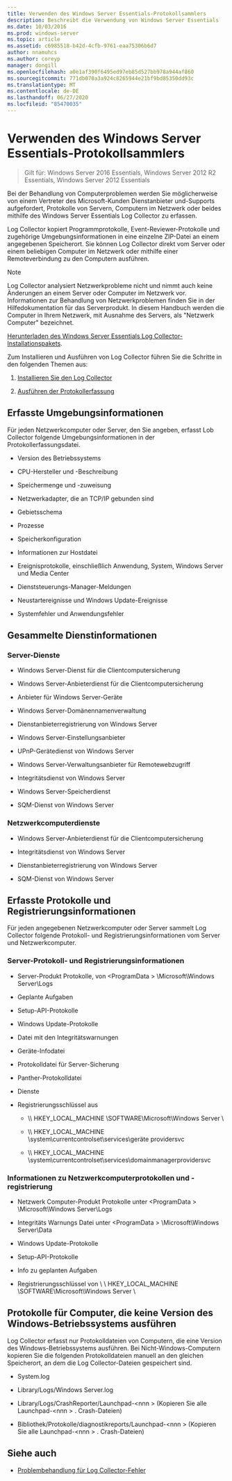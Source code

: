 ```yaml
---
title: Verwenden des Windows Server Essentials-Protokollsammlers
description: Beschreibt die Verwendung von Windows Server Essentials
ms.date: 10/03/2016
ms.prod: windows-server
ms.topic: article
ms.assetid: c6985518-b42d-4cfb-9761-eaa75306b6d7
author: nnamuhcs
ms.author: coreyp
manager: dongill
ms.openlocfilehash: a0e1af390f6495ed97eb85d527bb978a944af860
ms.sourcegitcommit: 771db070a3a924c8265944e21bf9bd85350dd93c
ms.translationtype: MT
ms.contentlocale: de-DE
ms.lasthandoff: 06/27/2020
ms.locfileid: "85470035"
---
```

# <a name="use-the-windows-server-essentials-log-collector"></a>Verwenden des Windows Server Essentials-Protokollsammlers

>Gilt für: Windows Server 2016 Essentials, Windows Server 2012 R2 Essentials, Windows Server 2012 Essentials

Bei der Behandlung von Computerproblemen werden Sie möglicherweise von einem Vertreter des Microsoft-Kunden Dienstanbieter und-Supports aufgefordert, Protokolle von Servern, Computern im Netzwerk oder beides mithilfe des Windows Server Essentials Log Collector zu erfassen.

 Log Collector kopiert Programmprotokolle, Event-Reviewer-Protokolle und zugehörige Umgebungsinformationen in eine einzelne ZIP-Datei an einem angegebenen Speicherort. Sie können Log Collector direkt vom Server oder einem beliebigen Computer im Netzwerk oder mithilfe einer Remoteverbindung zu den Computern ausführen.

> [!NOTE]
>Log Collector analysiert Netzwerkprobleme nicht und nimmt auch keine Änderungen an einem Server oder Computer im Netzwerk vor. Informationen zur Behandlung von Netzwerkproblemen finden Sie in der Hilfedokumentation für das Serverprodukt.
>In diesem Handbuch werden die Computer in Ihrem Netzwerk, mit Ausnahme des Servers, als "Netzwerk Computer" bezeichnet.
>
>[Herunterladen des Windows Server Essentials Log Collector-Installationspakets](https://www.microsoft.com/download/details.aspx?id=34821).

 Zum Installieren und Ausführen von Log Collector führen Sie die Schritte in den folgenden Themen aus:

1. [Installieren Sie den Log Collector](../support/Install-the-Windows-Server-Essentials-Log-Collector.md)

2. [Ausführen der Protokollerfassung](../support/Run-the-Windows-Server-Essentials-Log-Collector.md)


## <a name="environment-information-collected"></a>Erfasste Umgebungsinformationen
 Für jeden Netzwerkcomputer oder Server, den Sie angeben, erfasst Lob Collector folgende Umgebungsinformationen in der Protokollerfassungsdatei.

-   Version des Betriebssystems

-   CPU-Hersteller und -Beschreibung

-   Speichermenge und -zuweisung

-   Netzwerkadapter, die an TCP/IP gebunden sind

-   Gebietsschema

-   Prozesse

-   Speicherkonfiguration

-   Informationen zur Hostdatei

-   Ereignisprotokolle, einschließlich Anwendung, System, Windows Server und Media Center

-   Dienststeuerungs-Manager-Meldungen

-   Neustartereignisse und Windows Update-Ereignisse

-   Systemfehler und Anwendungsfehler

## <a name="services-information-collected"></a>Gesammelte Dienstinformationen

### <a name="server-services"></a>Server-Dienste

-   Windows Server-Dienst für die Clientcomputersicherung

-   Windows Server-Anbieterdienst für die Clientcomputersicherung

-   Anbieter für Windows Server-Geräte

-   Windows Server-Domänennamenverwaltung

-   Dienstanbieterregistrierung von Windows Server

-   Windows Server-Einstellungsanbieter

-   UPnP-Gerätedienst von Windows Server

-   Windows Server-Verwaltungsanbieter für Remotewebzugriff

-   Integritätsdienst von Windows Server

-   Windows Server-Speicherdienst

-   SQM-Dienst von Windows Server

### <a name="network-computer-services"></a>Netzwerkcomputerdienste

-   Windows Server-Anbieterdienst für die Clientcomputersicherung

-   Integritätsdienst von Windows Server

-   Dienstanbieterregistrierung von Windows Server

-   SQM-Dienst von Windows Server

## <a name="logs-and-registry-information-collected"></a>Erfasste Protokolle und Registrierungsinformationen
 Für jeden angegebenen Netzwerkcomputer oder Server sammelt Log Collector folgende Protokoll- und Registrierungsinformationen vom Server und Netzwerkcomputer.

### <a name="server-logs-and-registry-information"></a>Server-Protokoll- und Registrierungsinformationen

-   Server-Produkt Protokolle, von <ProgramData \> \Microsoft\Windows Server\Logs

-   Geplante Aufgaben

-   Setup-API-Protokolle

-   Windows Update-Protokolle

-   Datei mit den Integritätswarnungen

-   Geräte-Infodatei

-   Protokolldatei für Server-Sicherung

-   Panther-Protokolldatei

-   Dienste

-   Registrierungsschlüssel aus

    -   \\\ HKEY_LOCAL_MACHINE \SOFTWARE\Microsoft\Windows Server \

    -   \\\ HKEY_LOCAL_MACHINE \system\currentcontrolset\services\geräte providersvc

    -   \\\ HKEY_LOCAL_MACHINE \system\currentcontrolset\services\domainmanagerprovidersvc

### <a name="network-computer-logs-and-registry-information"></a>Informationen zu Netzwerkcomputerprotokollen und -registrierung

-   Netzwerk Computer-Produkt Protokolle unter <ProgramData \> \Microsoft\Windows Server\Logs

-   Integritäts Warnungs Datei unter <ProgramData \> \Microsoft\Windows Server\Data

-   Windows Update-Protokolle

-   Setup-API-Protokolle

-   Info zu geplanten Aufgaben

-   Registrierungsschlüssel von \\ \ HKEY_LOCAL_MACHINE \SOFTWARE\Microsoft\Windows Server \

## <a name="logs-for-computers-that-do-not-run-a-version-of-the-windows-operating-system"></a>Protokolle für Computer, die keine Version des Windows-Betriebssystems ausführen
 Log Collector erfasst nur Protokolldateien von Computern, die eine Version des Windows-Betriebssystems ausführen. Bei Nicht-Windows-Computern kopieren Sie die folgenden Protokolldateien manuell an den gleichen Speicherort, an dem die Log Collector-Dateien gespeichert sind.

-   System.log

-   Library/Logs/Windows Server.log

-   Library/Logs/CrashReporter/Launchpad-<nnn \> (Kopieren Sie alle Launchpad-<nnn \> . Crash-Dateien)

-   Bibliothek/Protokolle/diagnostikreports/Launchpad-<nnn \> (Kopieren Sie alle Launchpad-<nnn \> . Crash-Dateien)

## <a name="see-also"></a>Siehe auch

-   [Problembehandlung für Log Collector-Fehler](../support/Troubleshoot-Windows-Server-Essentials-Log-Collector-Errors.md)

